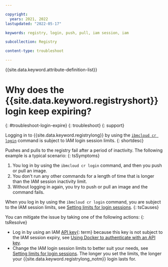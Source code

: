 ```yaml
---

copyright:
  years: 2021, 2022
lastupdated: "2022-05-17"

keywords: registry, login, push, pull, iam session, iam

subcollection: Registry

content-type: troubleshoot

---
```


{{site.data.keyword.attribute-definition-list}}

# Why does the {{site.data.keyword.registryshort}} login keep expiring?
{: #troubleshoot-login-expire}
{: troubleshoot}
{: support}

Logging in to {{site.data.keyword.registrylong}} by using the [`ibmcloud cr login`](/docs/Registry?topic=container-registry-cli-plugin-containerregcli#bx_cr_login) command is subject to IAM login session limits.
{: shortdesc}

Pushes and pulls to the registry fail after a period of inactivity. The following example is a typical scenario:
{: tsSymptoms}

1. You log in by using the `ibmcloud cr login` command, and then you push or pull an image.
2. You don't run any other commands for a length of time that is longer than the IAM session inactivity limit.
3. Without logging in again, you try to push or pull an image and the command fails.

When you log in by using the `ibmcloud cr login` command, you are subject to the IAM session limits, see [Setting limits for login sessions](/docs/account?topic=account-iam-work-sessions).
{: tsCauses}

You can mitigate the issue by taking one of the following actions:
{: tsResolve}

- Log in by using an IAM [API key](x8051010){: term} because this key is not subject to the IAM session expiry, see [Using Docker to authenticate with an API key](/docs/Registry?topic=Registry-registry_access#registry_access_apikey_auth_docker).
- Change the IAM login session limits to better suit your needs, see [Setting limits for login sessions](/docs/account?topic=account-iam-work-sessions). The longer you set the limits, the longer your {{site.data.keyword.registrylong_notm}} login lasts for.


